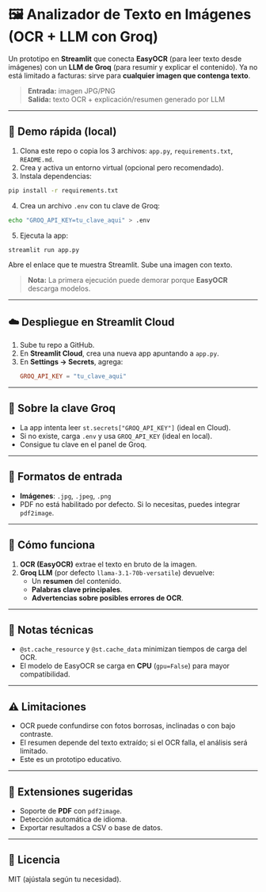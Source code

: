 # 🖼️ Analizador de Texto en Imágenes (OCR + LLM con Groq)

Un prototipo en **Streamlit** que conecta **EasyOCR** (para leer texto desde imágenes) con un **LLM de Groq** (para resumir y explicar el contenido). Ya no está limitado a facturas: sirve para **cualquier imagen que contenga texto**.

> **Entrada:** imagen JPG/PNG  
> **Salida:** texto OCR + explicación/resumen generado por LLM

---

## 🚀 Demo rápida (local)

1. Clona este repo o copia los 3 archivos: `app.py`, `requirements.txt`, `README.md`.
2. Crea y activa un entorno virtual (opcional pero recomendado).
3. Instala dependencias:

```bash
pip install -r requirements.txt
```

4. Crea un archivo `.env` con tu clave de Groq:

```bash
echo "GROQ_API_KEY=tu_clave_aqui" > .env
```

5. Ejecuta la app:

```bash
streamlit run app.py
```

Abre el enlace que te muestra Streamlit. Sube una imagen con texto.

> **Nota:** La primera ejecución puede demorar porque **EasyOCR** descarga modelos.

---

## ☁️ Despliegue en Streamlit Cloud

1. Sube tu repo a GitHub.
2. En **Streamlit Cloud**, crea una nueva app apuntando a `app.py`.
3. En **Settings → Secrets**, agrega:
   ```toml
   GROQ_API_KEY = "tu_clave_aqui"
   ```

---

## 🔑 Sobre la clave Groq

- La app intenta leer `st.secrets["GROQ_API_KEY"]` (ideal en Cloud).  
- Si no existe, carga `.env` y usa `GROQ_API_KEY` (ideal en local).  
- Consigue tu clave en el panel de Groq.

---

## 📄 Formatos de entrada

- **Imágenes**: `.jpg`, `.jpeg`, `.png`  
- PDF no está habilitado por defecto. Si lo necesitas, puedes integrar `pdf2image`.

---

## 🧠 Cómo funciona

1. **OCR (EasyOCR)** extrae el texto en bruto de la imagen.  
2. **Groq LLM** (por defecto `llama-3.1-70b-versatile`) devuelve:
   - Un **resumen** del contenido.  
   - **Palabras clave principales**.  
   - **Advertencias sobre posibles errores de OCR**.

---

## 🧪 Notas técnicas

- `@st.cache_resource` y `@st.cache_data` minimizan tiempos de carga del OCR.  
- El modelo de EasyOCR se carga en **CPU** (`gpu=False`) para mayor compatibilidad.  

---

## ⚠️ Limitaciones

- OCR puede confundirse con fotos borrosas, inclinadas o con bajo contraste.  
- El resumen depende del texto extraído; si el OCR falla, el análisis será limitado.  
- Este es un prototipo educativo.

---

## 🧩 Extensiones sugeridas

- Soporte de **PDF** con `pdf2image`.  
- Detección automática de idioma.  
- Exportar resultados a CSV o base de datos.  

---

## 📜 Licencia

MIT (ajústala según tu necesidad).
